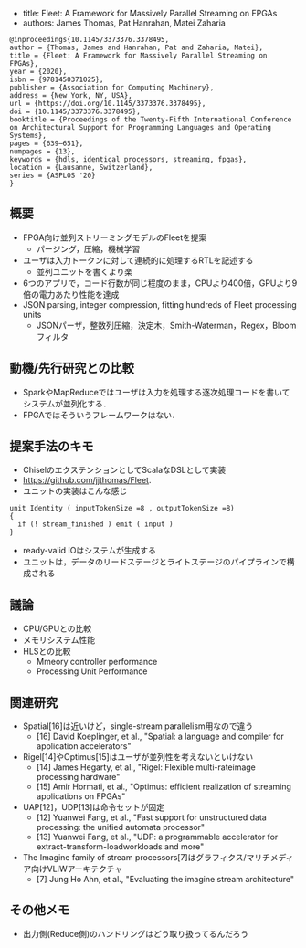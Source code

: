 
- title: Fleet: A Framework for Massively Parallel Streaming on FPGAs
- authors: James Thomas, Pat Hanrahan, Matei Zaharia

```
@inproceedings{10.1145/3373376.3378495,
author = {Thomas, James and Hanrahan, Pat and Zaharia, Matei},
title = {Fleet: A Framework for Massively Parallel Streaming on FPGAs},
year = {2020},
isbn = {9781450371025},
publisher = {Association for Computing Machinery},
address = {New York, NY, USA},
url = {https://doi.org/10.1145/3373376.3378495},
doi = {10.1145/3373376.3378495},
booktitle = {Proceedings of the Twenty-Fifth International Conference on Architectural Support for Programming Languages and Operating Systems},
pages = {639–651},
numpages = {13},
keywords = {hdls, identical processors, streaming, fpgas},
location = {Lausanne, Switzerland},
series = {ASPLOS '20}
}
```

## 概要

- FPGA向け並列ストリーミングモデルのFleetを提案
  - パージング，圧縮，機械学習
- ユーザは入力トークンに対して連続的に処理するRTLを記述する
  - 並列ユニットを書くより楽
- 6つのアプリで，コード行数が同じ程度のまま，CPUより400倍，GPUより9倍の電力あたり性能を達成
- JSON parsing, integer compression, fitting hundreds of Fleet processing units
  - JSONパーザ，整数列圧縮，決定木，Smith-Waterman，Regex，Bloomフィルタ

## 動機/先行研究との比較

- SparkやMapReduceではユーザは入力を処理する逐次処理コードを書いてシステムが並列化する．
- FPGAではそういうフレームワークはない．

## 提案手法のキモ

- ChiselのエクステンションとしてScalaなDSLとして実装
- https://github.com/jjthomas/Fleet.
- ユニットの実装はこんな感じ

```
unit Identity ( inputTokenSize =8 , outputTokenSize =8)
{
  if (! stream_finished ) emit ( input )
}
```

- ready-valid IOはシステムが生成する
- ユニットは，データのリードステージとライトステージのパイプラインで構成される

## 議論

- CPU/GPUとの比較
- メモリシステム性能
- HLSとの比較
  - Mmeory controller performance
  - Processing Unit Performance

## 関連研究
- Spatial[16]は近いけど，single-stream parallelism用なので違う
  - [16] David Koeplinger, et al., "Spatial: a language and compiler for application accelerators"
- Rigel[14]やOptimus[15]はユーザが並列性を考えないといけない
  - [14] James Hegarty, et al., "Rigel: Flexible multi-rateimage processing hardware"
  - [15] Amir Hormati, et al., "Optimus: efficient realization of streaming applications on FPGAs"
- UAP[12]，UDP[13]は命令セットが固定
  - [12] Yuanwei Fang, et al., "Fast support for unstructured data processing: the unified automata processor"
  - [13] Yuanwei Fang, et al., "UDP: a programmable accelerator for extract-transform-loadworkloads and more"
- The Imagine family of stream processors[7]はグラフィクス/マリチメディア向けVLIWアーキテクチャ
  - [7] Jung Ho Ahn, et al., "Evaluating the imagine stream architecture"

## その他メモ

- 出力側(Reduce側)のハンドリングはどう取り扱ってるんだろう
